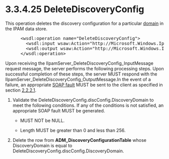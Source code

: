 <html dir="LTR" xmlns:mshelp="http://msdn.microsoft.com/mshelp" xmlns:ddue="http://ddue.schemas.microsoft.com/authoring/2003/5" xmlns:xlink="http://www.w3.org/1999/xlink" xmlns:tool="http://www.microsoft.com/tooltip">
 <body>
 <div id="header">
 <h1 class="heading">3.3.4.25 DeleteDiscoveryConfig</h1>
 </div>
 <div id="mainSection">
 <div id="mainBody">
 <div id="allHistory" class="saveHistory"></div>
 <div id="sectionSection0" class="section" name="collapseableSection">
 

<p>This operation deletes the discovery configuration for a
particular <a href="21b4a631-8f28-420f-822f-c5f879d5046e.md#gt_b0276eb2-4e65-4cf1-a718-e0920a614aca">domain</a> in the
IPAM data store.</p>

<dl>
<dd>
<div><pre> &lt;wsdl:operation name=&quot;DeleteDiscoveryConfig&quot;&gt;
   &lt;wsdl:input wsaw:Action=&quot;http://Microsoft.Windows.Ipam/IIpamServer/DeleteDiscoveryConfig&quot; message=&quot;ipam:IIpamServer_DeleteDiscoveryConfig_InputMessage&quot; /&gt;
   &lt;wsdl:output wsaw:Action=&quot;http://Microsoft.Windows.Ipam/IIpamServer/DeleteDiscoveryConfigResponse&quot; message=&quot;ipam:IIpamServer_DeleteDiscoveryConfig_OutputMessage&quot; /&gt;
 &lt;/wsdl:operation&gt;
</pre></div>
</dd></dl>

<p>Upon receiving the
IIpamServer_DeleteDiscoveryConfig_InputMessage request message, the server
performs the following processing steps. Upon successful completion of these
steps, the server MUST respond with the
IIpamServer_DeleteDiscoveryConfig_OutputMessage.In the event of a failure, an
appropriate <a href="21b4a631-8f28-420f-822f-c5f879d5046e.md#gt_ec8728a8-1a75-426f-8767-aa1932c7c19f">SOAP fault</a>
MUST be sent to the client as specified in section <a href="a90ad88d-2468-4ac1-bbb9-8f921d15bbc8.md">2.2.2.1</a>.</p>

<ol><li><p><span> </span>Validate the
DeleteDiscoveryConfig.discConfig.DiscoveryDomain to meet the following
conditions. If any of the conditions is not satisfied, an appropriate SOAP
fault MUST be generated.</p>

<ul><li><p><span><span> </span></span>MUST
NOT be NULL.</p>

</li><li><p><span><span> </span></span>Length
MUST be greater than 0 and less than 256.</p>

</li></ul></li><li><p><span> </span>Delete the row
from <b>ADM_DiscoveryConfigurationTable</b> whose DiscoveryDomain is equal to
DeleteDiscoveryConfig.discConfig.DiscoveryDomain.</p>

</li></ol>
 </div>
 </div>
 </div>
 </body>
</html>